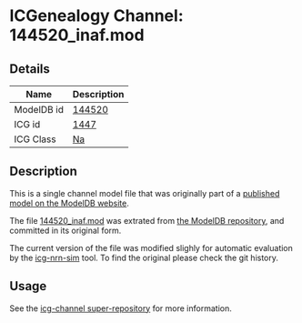 # ICGenealogy Channel: 144520\_inaf.mod

## Details

Name | Description
---- | -----------
ModelDB id | [144520](http://senselab.med.yale.edu/ModelDB/ShowModel.cshtml?model=144520)
ICG id | [1447](http://icg.neurotheory.ox.ac.uk/channels/2/1447)
ICG Class | [Na](http://icg.neurotheory.ox.ac.uk/channels/2)

## Description

This is a single channel model file that was originally part of a [published model on the ModelDB website](http://senselab.med.yale.edu/mModelDB/ShowModel.cshtml?model=144520).


The file [144520\_inaf.mod](144520_inaf.mod) was extrated from [the ModelDB repository](http://senselab.med.yale.edu/ModelDB/ShowModel.cshtml?model=144520), and committed in its original form.

The current version of the file was modified slighly for automatic evaluation by the [icg-nrn-sim](https://github.com/icgenealogy/icg-nrn-sim) tool. To find the original please check the git history.


## Usage

See the [icg-channel super-repository](https://github.com/icgenealogy/icg-channels) for more information.